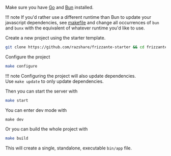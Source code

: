 Make sure you have [Go](https://go.dev/doc/install) and [Bun](https://bun.sh/) installed.

!!! note
    If you'd rather use a different runtime than Bun to update your javascript dependencies, see [makefile](https://github.com/razshare/frizzante-starter/blob/main/makefile) and change all occurrences of `bun` and `bunx` with the equivalent of whatever runtime you'd like to use.


Create a new project using the starter template.

```bash
git clone https://github.com/razshare/frizzante-starter && cd frizzante-starter
```

Configure the project

```bash
make configure
```

!!! note
    Configuring the project will also update dependencies.<br/>
    Use `make update` to only update dependencies.


Then you can start the server with

```bash
make start
```


You can enter dev mode with

```dev
make dev
```

Or you can build the whole project with

```bash
make build
```

This will create a single, standalone, executable `bin/app` file.